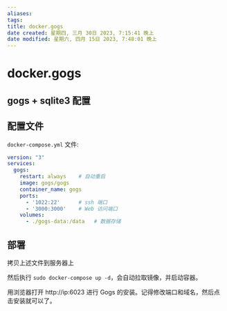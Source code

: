 ```yaml
---
aliases: 
tags: 
title: docker.gogs
date created: 星期四, 三月 30日 2023, 7:15:41 晚上
date modified: 星期六, 四月 15日 2023, 7:48:01 晚上
---
```


# docker.gogs

## gogs + sqlite3 配置

## 配置文件

`docker-compose.yml` 文件:

```yaml
version: "3"
services:
  gogs:
    restart: always    # 自动重启
    image: gogs/gogs
    container_name: gogs
    ports:
      - '1022:22'      # ssh 端口
      - '3000:3000'    # Web 访问端口
    volumes:
      - ./gogs-data:/data   # 数据存储 
```

## 部署

拷贝上述文件到服务器上

然后执行 `sudo docker-compose up -d`，会自动拉取镜像，并启动容器。

用浏览器打开 http://ip:6023 进行 Gogs 的安装。记得修改端口和域名，然后点击安装就可以了。
